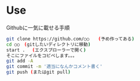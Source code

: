 # Use
Githubに一気に載せる手順

```bash
git clone https://github.com/○○　　(予め作ってある)
cd ○○　(gitしたいディレクトリに移動)
start . 　(エクスプローラーで開く)
そこにファイルをコピペします。。。
git add -A
git commit -m '適当になんかコメント書く'
git push (またはgit pull)
```
